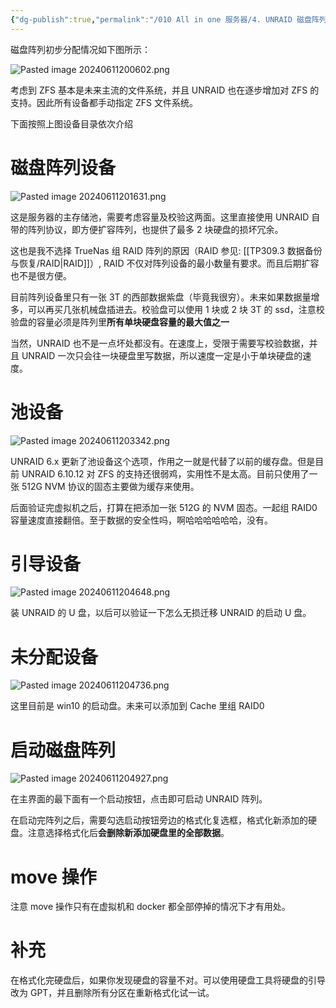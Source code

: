 ```yaml
---
{"dg-publish":true,"permalink":"/010 All in one 服务器/4. UNRAID 磁盘阵列设置/","dgPassFrontmatter":true,"created":"2024-06-11T10:09:48.495+08:00","updated":"2024-06-22T21:31:28.834+08:00"}
---
```


磁盘阵列初步分配情况如下图所示：

![Pasted image 20240611200602.png](/img/user/$/$Sys999%20Attachment/Pasted%20image%2020240611200602.png)

考虑到 ZFS 基本是未来主流的文件系统，并且 UNRAID 也在逐步增加对 ZFS 的支持。因此所有设备都手动指定 ZFS 文件系统。

下面按照上图设备目录依次介绍
# 磁盘阵列设备

![Pasted image 20240611201631.png](/img/user/$/$Sys999%20Attachment/Pasted%20image%2020240611201631.png)

这是服务器的主存储池，需要考虑容量及校验这两面。这里直接使用 UNRAID 自带的阵列协议，即方便扩容阵列，也提供了最多 2 块硬盘的损坏冗余。

这也是我不选择 TrueNas 组 RAID 阵列的原因（RAID 参见: [[TP309.3 数据备份与恢复/RAID\|RAID]]）, RAID 不仅对阵列设备的最小数量有要求。而且后期扩容也不是很方便。

目前阵列设备里只有一张 3T 的西部数据紫盘（毕竟我很穷）。未来如果数据量增多，可以再买几张机械盘插进去。校验盘可以使用 1 块或 2 块 3T 的 ssd，注意校验盘的容量必须是阵列里**所有单块硬盘容量的最大值之一**

当然，UNRAID 也不是一点坏处都没有。在速度上，受限于需要写校验数据，并且 UNRAID 一次只会往一块硬盘里写数据，所以速度一定是小于单块硬盘的速度。
# 池设备

![Pasted image 20240611203342.png](/img/user/$/$Sys999%20Attachment/Pasted%20image%2020240611203342.png)

UNRAID 6.x 更新了池设备这个选项，作用之一就是代替了以前的缓存盘。但是目前 UNRAID 6.10.12 对 ZFS 的支持还很弱鸡，实用性不是太高。目前只使用了一张 512G NVM 协议的固态主要做为缓存来使用。

后面验证完虚拟机之后，打算在把添加一张 512G 的 NVM 固态。一起组 RAID0 容量速度直接翻倍。至于数据的安全性吗，啊哈哈哈哈哈哈，没有。
# 引导设备

![Pasted image 20240611204648.png](/img/user/$/$Sys999%20Attachment/Pasted%20image%2020240611204648.png)

装 UNRAID 的 U 盘，以后可以验证一下怎么无损迁移 UNRAID 的启动 U 盘。
# 未分配设备

![Pasted image 20240611204736.png](/img/user/$/$Sys999%20Attachment/Pasted%20image%2020240611204736.png)

这里目前是 win10 的启动盘。未来可以添加到 Cache 里组 RAID0
# 启动磁盘阵列

![Pasted image 20240611204927.png](/img/user/$/$Sys999%20Attachment/Pasted%20image%2020240611204927.png)

在主界面的最下面有一个启动按钮，点击即可启动 UNRAID 阵列。

在启动完阵列之后，需要勾选启动按钮旁边的格式化复选框，格式化新添加的硬盘。注意选择格式化后**会删除新添加硬盘里的全部数据**。
# move 操作

注意 move 操作只有在虚拟机和 docker 都全部停掉的情况下才有用处。
# 补充

在格式化完硬盘后，如果你发现硬盘的容量不对。可以使用硬盘工具将硬盘的引导改为 GPT，并且删除所有分区在重新格式化试一试。